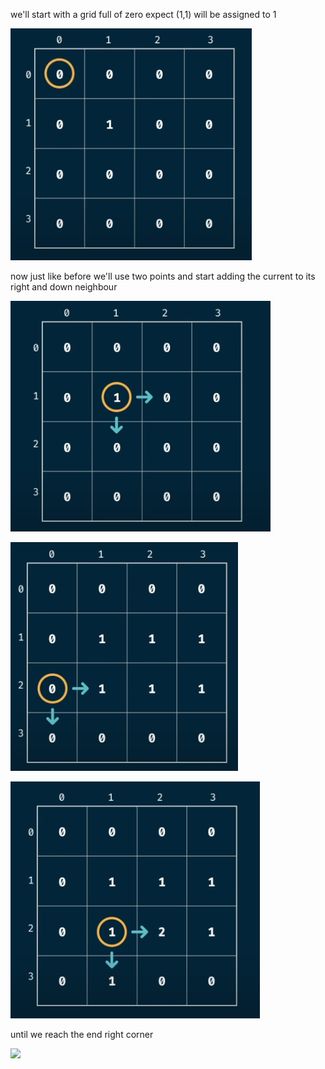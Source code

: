 we'll start with a grid full of zero expect (1,1) will be assigned to 1 

![](/images/image_2025-02-09_171126312.png)

now just like before we'll use two points and start adding the current to its right and down neighbour

![](/images/image_2025-02-09_171246199.png)

![](/images/image_2025-02-09_171333642.png)

![](/images/image_2025-02-09_171415900.png)

until we reach the end right corner

![](/imagesimage_2025-02-09_171501613.png)
